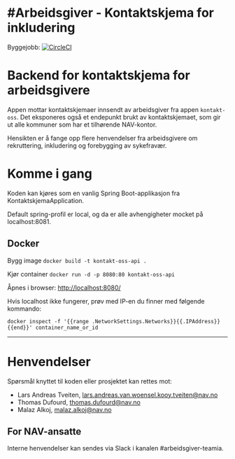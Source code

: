 #Arbeidsgiver - Kontaktskjema for inkludering
===========================
Byggejobb: [![CircleCI](https://circleci.com/gh/navikt/kontakt-oss-api.svg?style=svg)](https://circleci.com/gh/navikt/kontakt-oss-api)

Backend for kontaktskjema for arbeidsgivere
================

Appen mottar kontaktskjemaer innsendt av arbeidsgiver fra appen `kontakt-oss`.
 Det eksponeres også et endepunkt brukt av kontaktskjemaet, som gir ut alle kommuner som har et tilhørende NAV-kontor.

Hensikten er å fange opp flere henvendelser fra arbeidsgivere om rekruttering, inkludering og forebygging av sykefravær.

# Komme i gang

Koden kan kjøres som en vanlig Spring Boot-applikasjon fra KontaktskjemaApplication.

 Default spring-profil er local, og da er alle avhengigheter mocket på localhost:8081. 

## Docker

Bygg image
`docker build -t kontakt-oss-api .`

Kjør container
`docker run -d -p 8080:80 kontakt-oss-api `

Åpnes i browser: [http://localhost:8080/](http://localhost:8080/)

Hvis localhost ikke fungerer, prøv med IP-en du finner med følgende kommando:

`docker inspect -f '{{range .NetworkSettings.Networks}}{{.IPAddress}}{{end}}' container_name_or_id`

---

# Henvendelser

Spørsmål knyttet til koden eller prosjektet kan rettes mot:

* Lars Andreas Tveiten, lars.andreas.van.woensel.kooy.tveiten@nav.no
* Thomas Dufourd, thomas.dufourd@nav.no
* Malaz Alkoj, malaz.alkoj@nav.no

## For NAV-ansatte

Interne henvendelser kan sendes via Slack i kanalen #arbeidsgiver-teamia.
